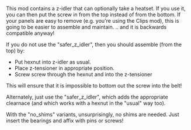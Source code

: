 This mod contains a z-idler that can optionally take a heatset.
If you use it, you can then put the screw in from the top instead of from the bottom.
If your panels are easy to remove (e.g. you're using the Clips mod), this is going to be easier to assemble and maintain.
.. and it is backwards compatible anyway!

If you do not use the "safer_z_idler", then you should assemble (from the top) by:
* Put hexnut into z-idler as usual.
* Place z-tensioner in appropriate position.
* Screw screw through the hexnut and into the z-tensioner

This will ensure that it is impossible to bottom out the screw into the belt!

Alternately, just use the "safer_z_idler", which adds the appropriate clearnace (and which works with a hexnut in the "usual" way too).

With the "no_shims" variants, unsurprisingly, no shims are needed. Just insert the bearings and affix with pins or screws!
